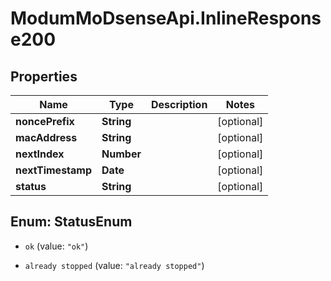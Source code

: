 # ModumMoDsenseApi.InlineResponse200

## Properties

Name | Type | Description | Notes
------------ | ------------- | ------------- | -------------
**noncePrefix** | **String** |  | [optional] 
**macAddress** | **String** |  | [optional] 
**nextIndex** | **Number** |  | [optional] 
**nextTimestamp** | **Date** |  | [optional] 
**status** | **String** |  | [optional] 



## Enum: StatusEnum


* `ok` (value: `"ok"`)

* `already stopped` (value: `"already stopped"`)




